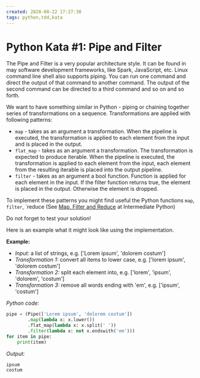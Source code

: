 ```yaml
---
created: 2020-08-22 17:27:30
tags: python,tdd,kata
---
```


# Python Kata #1: Pipe and Filter

The Pipe and Filter is a very popular architecture style. It can be found in may software development frameworks, like Spark, JavaScript, etc. Linux command line shell also supports piping. You can run one command and direct the output of that command to another command. The output of the second command can be directed to a third command and so on and so forth.

We want to have something similar in Python - piping or chaining together series of transformations on a sequence. Transformations are applied with following patterns:

* `map` - takes as an argument a transformation. When the pipeline is executed, the transformation is applied to each element from the  input and is placed in the output.
* `flat_map` - takes as an argument a transformation. The transformation is expected to produce iterable. When the pipeline is executed, the transformation is applied to each element from the input, each element from the resulting iterable is placed into the output pipeline.
* `filter` - takes as an argument a bool function. Function is applied for each element in the input. If the filter function returns true, the element is placed in the output. Otherwise the element is dropped.

To implement these patterns you might find useful the Python functions `map`, `filter`, `reduce (See [Map, Filter and Reduce](https://book.pythontips.com/en/latest/map_filter.html) at Intermediate Python)

Do not forget to test your solution!

Here is an example what it might look like using the implementation.

**Example:**

* *Input:* a list of strings, e.g. ['Lorem ipsum', 'dolorem costum']
* *Transformation 1:* convert all items to lower case, e.g. ['lorem ipsum', 'dolorem costum']
* *Transformation 2:* split each element into, e.g. ['lorem', 'ipsum', 'dolorem', 'costum']
* *Transformation 3:* remove all words ending with 'em', e.g. ['ipsum', 'costum']

*Python code:*

```python
pipe = (Pipe(['Lorem ipsum', 'dolorem costum'])
        .map(lambda x: x.lower())
        .flat_map(lambda x: x.split(' '))
        .filter(lambda x: not x.endswith('em')))
for item in pipe:
    print(item)
```

*Output:*

```
ipsum
costum
```



 



